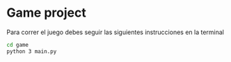 # Game project

Para correr el juego debes seguir las siguientes instrucciones en la terminal

```sh
cd game
python 3 main.py
```




